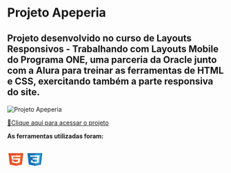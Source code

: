 ## <h1>Projeto Apeperia</h1>
<h2>Projeto desenvolvido no curso de Layouts Responsivos - Trabalhando com Layouts Mobile do Programa ONE, uma parceria da Oracle junto com a Alura para treinar as ferramentas de HTML e CSS, exercitando também a parte responsiva do site.</h2>

<img align="center" alt="Projeto Apeperia" src="https://i.postimg.cc/k4Nfp899/projeto-apeperia.png">

[🔗Clique aqui para acessar o projeto](https://davivieira10.github.io/projeto-apeperia/)

<b>As ferramentas utilizadas foram:</b>
<div style="display: inline_block"><br>
  <img align="center" alt="Davi-HTML" height="30" width="40" src="https://raw.githubusercontent.com/devicons/devicon/master/icons/html5/html5-original.svg">
  <img align="center" alt="Davi-CSS" height="30" width="40" src="https://raw.githubusercontent.com/devicons/devicon/master/icons/css3/css3-original.svg">
